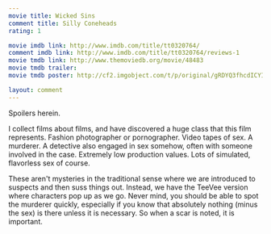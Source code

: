 ```yaml
---
movie title: Wicked Sins
comment title: Silly Coneheads
rating: 1

movie imdb link: http://www.imdb.com/title/tt0320764/
comment imdb link: http://www.imdb.com/title/tt0320764/reviews-1
movie tmdb link: http://www.themoviedb.org/movie/48483
movie tmdb trailer: 
movie tmdb poster: http://cf2.imgobject.com/t/p/original/gRDYQ3fhcdICYIDotkesCagGipj.jpg

layout: comment
---
```


Spoilers herein.

I collect films about films, and have discovered a huge class that this film represents. Fashion photographer or pornographer. Video tapes of sex. A murderer. A detective also engaged in sex somehow, often with someone involved in the case. Extremely low production values. Lots of simulated, flavorless sex of course.

These aren't mysteries in the traditional sense where we are introduced to suspects and then suss things out. Instead, we have the TeeVee version where characters pop up as we go. Never mind, you should be able to spot the murderer quickly, especially if you know that absolutely nothing (minus the sex) is there unless it is necessary. So when a scar is noted, it is important.